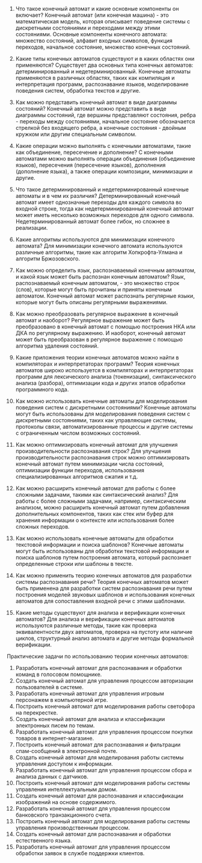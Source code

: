 

1. Что такое конечный автомат и какие основные компоненты он включает?
   Конечный автомат (или конечная машина) - это математическая модель, которая описывает поведение системы с дискретными состояниями и переходами между этими состояниями. Основные компоненты конечного автомата: множество состояний, алфавит входных символов, функция переходов, начальное состояние, множество конечных состояний.

2. Какие типы конечных автоматов существуют и в каких областях они применяются?
   Существует два основных типа конечных автоматов: детерминированный и недетерминированный. Конечные автоматы применяются в различных областях, таких как компиляция и интерпретация программ, распознавание языков, моделирование поведения систем, обработка текстов и другие.

3. Как можно представить конечный автомат в виде диаграммы состояний?
   Конечный автомат можно представить в виде диаграммы состояний, где вершины представляют состояния, ребра - переходы между состояниями, начальное состояние обозначается стрелкой без входящего ребра, а конечные состояния - двойным кружком или другим специальным символом.

4. Какие операции можно выполнять с конечными автоматами, такие как объединение, пересечение и дополнение?
   С конечными автоматами можно выполнять операции объединения (объединение языков), пересечения (пересечение языков), дополнения (дополнение языка), а также операции композиции, минимизации и другие.

5. Что такое детерминированный и недетерминированный конечные автоматы и в чем их различия?
   Детерминированный конечный автомат имеет однозначные переходы для каждого символа во входной строке, тогда как недетерминированный конечный автомат может иметь несколько возможных переходов для одного символа. Недетерминированный автомат более гибок, но сложнее в реализации.

6. Какие алгоритмы используются для минимизации конечного автомата?
   Для минимизации конечного автомата используются различные алгоритмы, такие как алгоритм Хопкрофта-Улмана и алгоритм Бржозовского.

7. Как можно определить язык, распознаваемый конечным автоматом, и какой язык может быть распознан конечным автоматом?
   Язык, распознаваемый конечным автоматом, - это множество строк (слов), которые могут быть прочитаны и приняты конечным автоматом. Конечный автомат может распознать регулярные языки, которые могут быть описаны регулярными выражениями.

8. Как можно преобразовать регулярное выражение в конечный автомат и наоборот?
   Регулярное выражение может быть преобразовано в конечный автомат с помощью построения НКА или ДКА по регулярному выражению. И наоборот, конечный автомат может быть преобразован в регулярное выражение с помощью алгоритма удаления состояний.

9. Какие приложения теории конечных автоматов можно найти в компиляторах и интерпретаторах программ?
   Теория конечных автоматов широко используется в компиляторах и интерпретаторах программ для лексического анализа (токенизации), синтаксического анализа (разбора), оптимизации кода и других этапов обработки программного кода.

10. Как можно использовать конечные автоматы для моделирования поведения систем с дискретными состояниями?
    Конечные автоматы могут быть использованы для моделирования поведения систем с дискретными состояниями, таких как управляющие системы, протоколы связи, автоматизированные процессы и другие системы с ограниченным числом возможных состояний.

11. Как можно оптимизировать конечный автомат для улучшения производительности распознавания строк?
    Для улучшения производительности распознавания строк можно оптимизировать конечный автомат путем минимизации числа состояний, оптимизации функции переходов, использования специализированных алгоритмов сжатия и т.д.

12. Как можно расширить конечный автомат для работы с более сложными задачами, такими как синтаксический анализ?
    Для работы с более сложными задачами, например, синтаксическим анализом, можно расширить конечный автомат путем добавления дополнительных компонентов, таких как стек или буфер для хранения информации о контексте или использования более сложных переходов.

13. Как можно использовать конечные автоматы для обработки текстовой информации и поиска шаблонов?
    Конечные автоматы могут быть использованы для обработки текстовой информации и поиска шаблонов путем построения автомата, который распознает определенные строки или шаблоны в тексте.

14. Как можно применить теорию конечных автоматов для разработки системы распознавания речи?
    Теория конечных автоматов может быть применена для разработки систем распознавания речи путем построения моделей звуковых шаблонов и использования конечных автоматов для сопоставления входной речи с этими шаблонами.

15. Какие методы существуют для анализа и верификации конечных автоматов?
    Для анализа и верификации конечных автоматов используются различные методы, такие как проверка эквивалентности двух автоматов, проверка на пустоту или наличие циклов, структурный анализ автомата и другие методы формальной верификации.


Практические задачи по использованию теории конечных автоматов:
1. Разработать конечный автомат для распознавания и обработки команд в голосовом помощнике.
2. Создать конечный автомат для управления процессом авторизации пользователей в системе.
3. Разработать конечный автомат для управления игровым персонажем в компьютерной игре.
4. Построить конечный автомат для моделирования работы светофора на перекрестке.
5. Создать конечный автомат для анализа и классификации электронных писем по темам.
6. Разработать конечный автомат для управления процессом покупки товаров в интернет-магазине.
7. Построить конечный автомат для распознавания и фильтрации спам-сообщений в электронной почте.
8. Создать конечный автомат для моделирования работы системы управления доступом к информации.
9. Разработать конечный автомат для управления процессом сбора и анализа данных с датчиков.
10. Построить конечный автомат для моделирования работы системы управления интеллектуальным домом.
11. Создать конечный автомат для распознавания и классификации изображений на основе содержимого.
12. Разработать конечный автомат для управления процессом банковского транзакционного счета.
13. Построить конечный автомат для моделирования работы системы управления производственным процессом.
14. Создать конечный автомат для распознавания и обработки естественного языка.
15. Разработать конечный автомат для управления процессом обработки заявок в службе поддержки клиентов.
